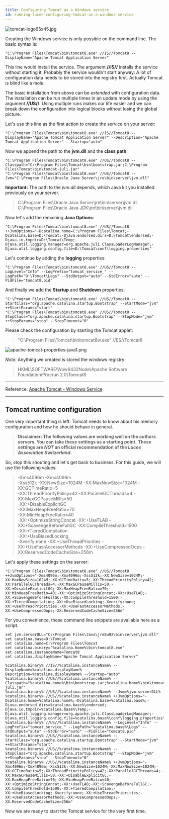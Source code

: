 ```yaml
---
title: Configuring Tomcat as a Windows service
id: running-lucee-configuring-tomcat-as-a-windows-service
---
```


![tomcat-logo65x45.jpg](https://bitbucket.org/repo/rX87Rq/images/3931736055-tomcat-logo65x45.jpg)

Creating the Windows service is only possible on the command line. The basic syntax is:

```
"C:\Program Files\Tomcat\bin\tomcat8.exe" //IS//Tomcat8 --DisplayName="Apache Tomcat Application Server"
```

This line would install the service. The argument **//IS//** installs the service without starting it. Probably the service wouldn't start anyway: A lot of configuration data needs to be stored into the registry first. Actually Tomcat is blind like a mole.

The basic installation from above can be *extended* with configuration data. The installation can be run multiple times in an update mode by using the argument **//US//**. Using multiple runs makes our life easier and we can break down the configuration into logical blocks without losing the global picture.

Let's use this line as the first action to create the service on your server:

```
"C:\Program Files\Tomcat\bin\tomcat8.exe" //IS//Tomcat8 --DisplayName="Apache Tomcat Application Server" --Description="Apache Tomcat Application Server" --Startup="auto"
```

Now we append the path to the **jvm.dll** and the **class path**:

```
"C:\Program Files\Tomcat\bin\tomcat8.exe" //US//Tomcat8 --Classpath="C:\Program Files\Tomcat\bin\bootstrap.jar;C:\Program Files\Tomcat\bin\tomcat-juli.jar"
"C:\Program Files\Tomcat\bin\tomcat8.exe" //US//Tomcat8 --Jvm="C:\Program Files\Oracle Java Server\jre\bin\server\jvm.dll"
```

**Important:** The path to the *jvm.dll* depends, which Java kit you installed previously on your server.
> C:\Program Files\Oracle Java Server\jre\bin\server\jvm.dll  
> C:\Program Files\Oracle Java JDK\jre\bin\server\jvm.dll

Now let's add the remaining **Java Options**:

```
"C:\Program Files\Tomcat\bin\tomcat8.exe" //US//Tomcat8 ++JvmOptions="-Dcatalina.home=C:\Program Files\Tomcat;-Dcatalina.base=D:\Tomcat;-Djava.endorsed.dirs=D:\Tomcat\endorsed;-Djava.io.tmpdir=D:\Tomcat\Temp;-Djava.util.logging.manager=org.apache.juli.ClassLoaderLogManager;-Djava.util.logging.config.file=D:\Tomcat\conf\logging.properties"
```

Let's continue by adding the **logging** properties:

```
"C:\Program Files\Tomcat\bin\tomcat8.exe" //US//Tomcat8 --LogLevel="Info" --LogPrefix="tomcat_service_" --LogPath="D:\Tomcat\Logs" --StdOutput="auto" --StdError="auto" --PidFile="tomcat8.pid"
```

And finally we add the **Startup** and **Shutdown** properties:

```
"C:\Program Files\Tomcat\bin\tomcat8.exe" //US//Tomcat8 --StartClass="org.apache.catalina.startup.Bootstrap" --StartMode="jvm" ++StartParams="start"  
"C:\Program Files\Tomcat\bin\tomcat8.exe" //US//Tomcat8 --StopClass="org.apache.catalina.startup.Bootstrap" --StopMode="jvm" ++StopParams="stop" --StopTimeout="0"
```

Please check the configuration by starting the Tomcat applet:
> "C:\Program Files\Tomcat\bin\tomcat8w.exe" //ES//Tomcat8

![apache-tomcat-properties-java1.png](https://bitbucket.org/repo/rX87Rq/images/2957749731-apache-tomcat-properties-java1.png)

*Note:* Anything we created is stored the windows registry:
> HKML\SOFTWARE\Wow6432Node\Apache Software Foundation\Procrun 2.0\Tomcat8

- - -
Reference: [Apache Tomcat - Windows Service](http://tomcat.apache.org/tomcat-8.0-doc/windows-service-howto.html)
- - -

## Tomcat runtime configuration ##

One very important thing is left: Tomcat needs to know about his memory configuration and how he should behave in general.

>**Disclaimer: The following values are working well on the authors servers. You can take these settings as a starting point.**
>**These settings are *NOT* an official recommendation of the *Lucee Association Switzerland*.**  

So, stop this shouting and let's get back to business. For this guide, we will use the following values:
> -Xms4096m
> -Xmx4096m  
> -Xss512k
> -XX:NewSize=1024M
> -XX:MaxNewSize=1024M
> -XX:GCTimeRatio=5  
> -XX:ThreadPriorityPolicy=42
> -XX:ParallelGCThreads=4
> -XX:MaxGCPauseMillis=50  
> -XX:+DisableExplicitGC  
> -XX:MaxHeapFreeRatio=70  
> -XX:MinHeapFreeRatio=40  
> -XX:+OptimizeStringConcat
> -XX:+UseTLAB
> -XX:+ScavengeBeforeFullGC
> -XX:CompileThreshold=1500  
> -XX:+TieredCompilation  
> -XX:+UseBiasedLocking  
> -Xverify:none
> -XX:+UseThreadPriorities
> -XX:+UseFastAccessorMethods
> -XX:+UseCompressedOops
> -XX:ReservedCodeCacheSize=256m

Let's apply these settings on the server:

```
"C:\Program Files\Tomcat\bin\tomcat8.exe" //US//Tomcat8 ++JvmOptions="-Xms4096m;-Xmx4096m;-Xss512k;-XX:NewSize=1024M;-XX:MaxNewSize=1024M;-XX:GCTimeRatio=5;-XX:ThreadPriorityPolicy=42;-XX:ParallelGCThreads=4;-XX:MaxGCPauseMillis=50;-XX:+DisableExplicitGC;-XX:MaxHeapFreeRatio=70;-XX:MinHeapFreeRatio=40;-XX:+OptimizeStringConcat;-XX:+UseTLAB;-XX:+ScavengeBeforeFullGC;-XX:CompileThreshold=1500;-XX:+TieredCompilation;-XX:+UseBiasedLocking;-Xverify:none;-XX:+UseThreadPriorities;-XX:+UseFastAccessorMethods;-XX:+UseCompressedOops;-XX:ReservedCodeCacheSize=256m"
```

For you convenience, these command line snippets are available here as a script.

```
set jvm.serverDLL="C:\Program Files\Java\jre8u92\bin\server\jvm.dll"
set catalina.base=D:\Tomcat
set catalina.home=C:\Program Files\Tomcat
set catalina.binary="%catalina.home%\bin\tomcat8.exe"
set catalina.instanceName=Tomcat8
set catalina.displayName="Apache Tomcat Application Server"

%catalina.binary% //IS//%catalina.instanceName% --DisplayName=%catalina.displayName% --Description=%catalina.displayName% --Startup="auto"
%catalina.binary% //US//%catalina.instanceName% --Classpath="%catalina.home%\bin\bootstrap.jar;%catalina.home%\bin\tomcat-juli.jar"
%catalina.binary% //US//%catalina.instanceName% --Jvm=%jvm.serverDLL%
%catalina.binary% //US//%catalina.instanceName% ++JvmOptions="-Dcatalina.home=%catalina.home%;-Dcatalina.base=%catalina.base%;-Djava.endorsed.dirs=%catalina.base%\endorsed;-Djava.io.tmpdir=%catalina.base%\Temp;-Djava.util.logging.manager=org.apache.juli.ClassLoaderLogManager;-Djava.util.logging.config.file=%catalina.base%\conf\logging.properties"
%catalina.binary% //US//%catalina.instanceName% --LogLevel="Info" --LogPrefix="tomcat_service_" --LogPath="%catalina.base%\Logs" --StdOutput="auto" --StdError="auto" --PidFile="tomcat8.pid"
%catalina.binary% //US//%catalina.instanceName% --StartClass="org.apache.catalina.startup.Bootstrap" --StartMode="jvm" ++StartParams="start"
%catalina.binary% //US//%catalina.instanceName% --StopClass="org.apache.catalina.startup.Bootstrap" --StopMode="jvm" ++StopParams="stop" --StopTimeout="0"
%catalina.binary% //US//%catalina.instanceName% ++JvmOptions="-Xms4096m;-Xmx4096m;-Xss512k;-XX:NewSize=1024M;-XX:MaxNewSize=1024M;-XX:GCTimeRatio=5;-XX:ThreadPriorityPolicy=42;-XX:ParallelGCThreads=4;-XX:MaxGCPauseMillis=50;-XX:+DisableExplicitGC;-XX:MaxHeapFreeRatio=70;-XX:MinHeapFreeRatio=40;-XX:+OptimizeStringConcat;-XX:+UseTLAB;-XX:+ScavengeBeforeFullGC;-XX:CompileThreshold=1500;-XX:+TieredCompilation;-XX:+UseBiasedLocking;-Xverify:none;-XX:+UseThreadPriorities;-XX:+UseFastAccessorMethods;-XX:+UseCompressedOops;-XX:ReservedCodeCacheSize=256m"

```

Now we are ready to start the Tomcat service for the very first time.
